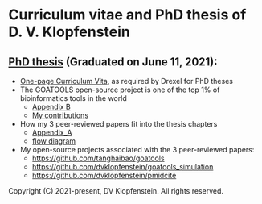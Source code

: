 # Curriculum vitae and PhD thesis of D. V. Klopfenstein

## [PhD thesis](doc/PhD_Thesis.pdf) (Graduated on June 11, 2021):
* [One-page Curriculum Vita](doc/PhD_Vita.pdf), as required by Drexel for PhD theses
* The GOATOOLS open-source project is one of the top 1% of bioinformatics tools in the world
  * [Appendix B](doc/PhD_Appendix_B_GOA_TOOLS.pdf) 
  * [My contributions](doc/goatools_stargazers_dvk.pdf)
* How my 3 peer-reviewed papers fit into the thesis chapters
  * [Appendix_A](doc/PhD_Appendix_A_papers.pdf) 
  * [flow diagram](doc/PhD_Appendix_A_papers_image.pdf)
* My open-source projects associated with the 3 peer-reviewed papers:
  * https://github.com/tanghaibao/goatools
  * https://github.com/dvklopfenstein/goatools_simulation
  * https://github.com/dvklopfenstein/pmidcite

Copyright (C) 2021-present, DV Klopfenstein. All rights reserved.
